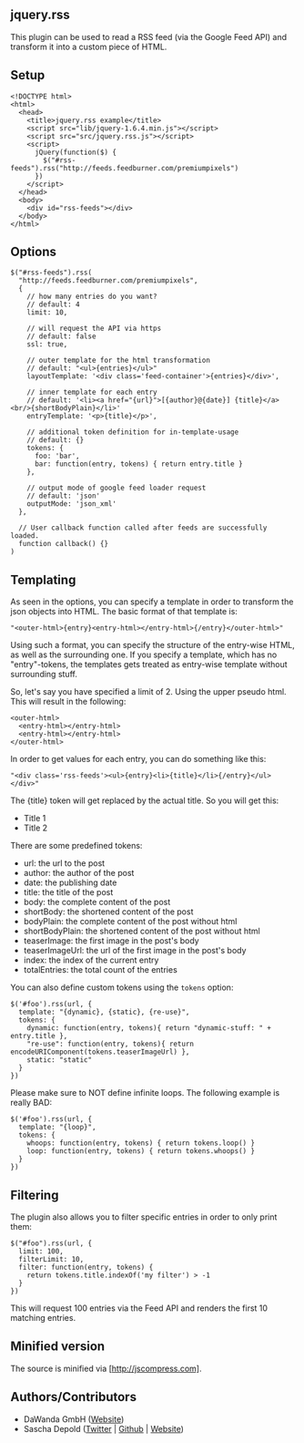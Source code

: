 ## jquery.rss

This plugin can be used to read a RSS feed (via the Google Feed API) and transform it into a custom piece of HTML.

## Setup

    <!DOCTYPE html>
    <html>
      <head>
        <title>jquery.rss example</title>
        <script src="lib/jquery-1.6.4.min.js"></script>
        <script src="src/jquery.rss.js"></script>
        <script>
          jQuery(function($) {
            $("#rss-feeds").rss("http://feeds.feedburner.com/premiumpixels")
          })
        </script>
      </head>
      <body>
        <div id="rss-feeds"></div>
      </body>
    </html>

## Options

    $("#rss-feeds").rss(
      "http://feeds.feedburner.com/premiumpixels",
      {
        // how many entries do you want?
        // default: 4
        limit: 10,

        // will request the API via https
        // default: false
        ssl: true,

        // outer template for the html transformation
        // default: "<ul>{entries}</ul>"
        layoutTemplate: '<div class='feed-container'>{entries}</div>',

        // inner template for each entry
        // default: '<li><a href="{url}">[{author}@{date}] {title}</a><br/>{shortBodyPlain}</li>'
        entryTemplate: '<p>{title}</p>',

        // additional token definition for in-template-usage
        // default: {}
        tokens: {
          foo: 'bar',
          bar: function(entry, tokens) { return entry.title }
        },

        // output mode of google feed loader request
        // default: 'json'
        outputMode: 'json_xml'
      },

      // User callback function called after feeds are successfully loaded.
      function callback() {}
    )

## Templating

As seen in the options, you can specify a template in order to transform the json objects into HTML.
The basic format of that template is:

    "<outer-html>{entry}<entry-html></entry-html>{/entry}</outer-html>"

Using such a format, you can specify the structure of the entry-wise HTML, as well as the surrounding one.
If you specify a template, which has no "entry"-tokens, the templates gets treated as entry-wise template without
surrounding stuff.

So, let's say you have specified a limit of 2. Using the upper pseudo html. This will result in the following:

    <outer-html>
      <entry-html></entry-html>
      <entry-html></entry-html>
    </outer-html>

In order to get values for each entry, you can do something like this:

    "<div class='rss-feeds'><ul>{entry}<li>{title}</li>{/entry}</ul></div>"

The {title} token will get replaced by the actual title. So you will get this:

  <div class="rss-feeds">
    <ul>
      <li>Title 1</li>
      <li>Title 2</li>
    </ul>
  </div>

There are some predefined tokens:

- url: the url to the post
- author: the author of the post
- date: the publishing date
- title: the title of the post
- body: the complete content of the post
- shortBody: the shortened content of the post
- bodyPlain: the complete content of the post without html
- shortBodyPlain: the shortened content of the post without html
- teaserImage: the first image in the post's body
- teaserImageUrl: the url of the first image in the post's body
- index: the index of the current entry
- totalEntries: the total count of the entries

You can also define custom tokens using the ```tokens``` option:

    $('#foo').rss(url, {
      template: "{dynamic}, {static}, {re-use}",
      tokens: {
        dynamic: function(entry, tokens){ return "dynamic-stuff: " + entry.title },
        "re-use": function(entry, tokens){ return encodeURIComponent(tokens.teaserImageUrl) },
        static: "static"
      }
    })

Please make sure to NOT define infinite loops. The following example is really BAD:

    $('#foo').rss(url, {
      template: "{loop}",
      tokens: {
        whoops: function(entry, tokens) { return tokens.loop() }
        loop: function(entry, tokens) { return tokens.whoops() }
      }
    })

## Filtering

The plugin also allows you to filter specific entries in order to only print them:

    $("#foo").rss(url, {
      limit: 100,
      filterLimit: 10,
      filter: function(entry, tokens) {
        return tokens.title.indexOf('my filter') > -1
      }
    })

This will request 100 entries via the Feed API and renders the first 10 matching entries.

## Minified version

The source is minified via [http://jscompress.com].

## Authors/Contributors

- DaWanda GmbH ([Website](http://dawanda.com))
- Sascha Depold ([Twitter](http://twitter.com/sdepold) | [Github](http://github.com/sdepold) | [Website](http://depold.com))
